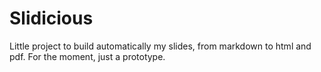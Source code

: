 Slidicious
=======================

Little project to build automatically my slides, from markdown to html and pdf. For the moment, just a prototype.
